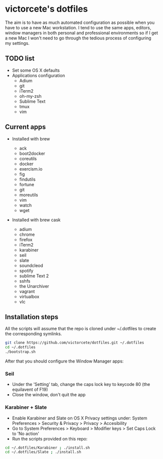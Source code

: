 # victorcete's dotfiles

The aim is to have as much automated configuration as possible when you have to use a new Mac workstation. I tend to use the same apps, editors, window managers in both personal and professional environments so if I get a new Mac I won't need to go through the tedious process of configuring my settings.

## TODO list

- Set some OS X defaults
- Applications configuration
  - Adium
  - git
  - iTerm2
  - oh-my-zsh
  - Sublime Text
  - tmux
  - vim

## Current apps

- Installed with brew
  - ack
  - boot2docker
  - coreutils
  - docker
  - exercism.io
  - fig
  - findutils
  - fortune
  - git
  - moreutils
  - vim
  - watch
  - wget

- Installed with brew cask
  - adium
  - chrome
  - firefox
  - iTerm2
  - karabiner
  - seil
  - slate
  - soundcleod
  - spotify
  - sublime Text 2
  - sshfs
  - the Unarchiver
  - vagrant
  - virtualbox
  - vlc

## Installation steps

All the scripts will assume that the repo is cloned under ~/.dotfiles to create the corresponding symlinks.
```bash
git clone https://github.com/victorcete/dotfiles.git ~/.dotfiles
cd ~/.dotfiles
./bootstrap.sh
```

After that you should configure the Window Manager apps:

### Seil

- Under the 'Setting' tab, change the caps lock key to keycode 80 (the equilavent of F19)
- Close the window, don't quit the app

### Karabiner + Slate

- Enable Karabiner and Slate on OS X Privacy settings under: System Preferences > Security & Privacy > Privacy > Accesibility
- Go to System Preferences > Keyboard > Modifier keys > Set Caps Lock to 'No action'
- Run the scripts provided on this repo:
```bash
cd ~/.dotfiles/Karabiner ; ./install.sh
cd ~/.dotfiles/Slate ; ./install.sh
```
